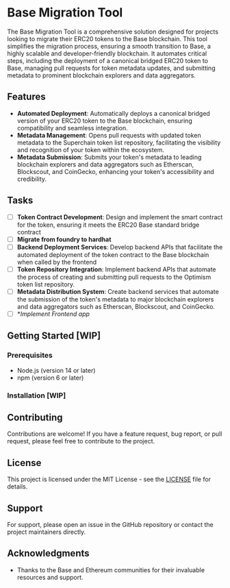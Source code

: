 # Base Migration Tool

The Base Migration Tool is a comprehensive solution designed for projects looking to migrate their ERC20 tokens to the Base blockchain. This tool simplifies the migration process, ensuring a smooth transition to Base, a highly scalable and developer-friendly blockchain. It automates critical steps, including the deployment of a canonical bridged ERC20 token to Base, managing pull requests for token metadata updates, and submitting metadata to prominent blockchain explorers and data aggregators.

## Features

- **Automated Deployment**: Automatically deploys a canonical bridged version of your ERC20 token to the Base blockchain, ensuring compatibility and seamless integration.
- **Metadata Management**: Opens pull requests with updated token metadata to the Superchain token list repository, facilitating the visibility and recognition of your token within the ecosystem.
- **Metadata Submission**: Submits your token's metadata to leading blockchain explorers and data aggregators such as Etherscan, Blockscout, and CoinGecko, enhancing your token's accessibility and credibility.

## Tasks

- [ ] **Token Contract Development**: Design and implement the smart contract for the token, ensuring it meets the ERC20 Base standard bridge contract
- [ ] **Migrate from foundry to hardhat**
- [ ] **Backend Deployment Services**: Develop backend APIs that facilitate the automated deployment of the token contract to the Base blockchain when called by the frontend
- [ ] **Token Repository Integration**: Implement backend APIs that automate the process of creating and submitting pull requests to the Optimism token list repository.
- [ ] **Metadata Distribution System**: Create backend services that automate the submission of the token's metadata to major blockchain explorers and data aggregators such as Etherscan, Blockscout, and CoinGecko.
- [ ] **Implement Frontend app*

## Getting Started [WIP]

### Prerequisites

- Node.js (version 14 or later)
- npm (version 6 or later)

### Installation [WIP]

## Contributing

Contributions are welcome! If you have a feature request, bug report, or pull request, please feel free to contribute to the project.

## License

This project is licensed under the MIT License - see the [LICENSE](LICENSE) file for details.

## Support

For support, please open an issue in the GitHub repository or contact the project maintainers directly.

## Acknowledgments

- Thanks to the Base and Ethereum communities for their invaluable resources and support.
